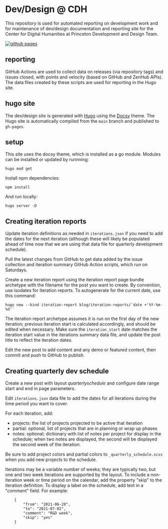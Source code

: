 # Dev/Design @ CDH

This repository is used for automated reporting on development work and for maintenance of dev/design documentation and reporting site for the Center for Digital Humanities at Princeton Development and Design Team.

[![github pages](https://github.com/Princeton-CDH/princeton-cdh.github.io/workflows/github%20pages/badge.svg)](https://princeton-cdh.github.io/)

## reporting

GitHub Actions are used to collect data on releases (via repository tags) and issues closed, with points and velocity (based on GitHub and ZenHub APIs). The data files created by these scripts are used for reporting in the Hugo site.

## hugo site

The dev/design site is generated with [Hugo](https://gohugo.io/) using the [Docsy](https://www.docsy.dev/) theme. The Hugo site is automatically compiled from the `main` branch and published to `gh-pages`.

## setup

This site uses the docsy theme, which is installed as a go module. Modules can be installed or updated by runnning:
```
hugo mod get
```

Install npm dependencies:

```
npm install
```

And run locally:

```
hugo server -D
```

## Creating iteration reports

Update iteration definitions as needed in `iterations.json` if you need to add the dates for the next iteration (although these will likely be populated ahead of time now that we are using that data file for quarterly development schedule).

Pull the latest changes from GitHub to get data added by the issue collection and iteration summary GitHub Action scripts, which run on Saturdays.

Create a new iteration report using the iteration report page bundle archetype with the filename for the post you want to create. By convention, use isodates for iteration reports. To autogenerate for the current date, use this command:

```
hugo new --kind iteration-report blog/iteration-reports/`date +'%Y-%m-%d'`
```

The iteration report archetype assumes it is run on the first day of the new iteration; previous iteration start is calculated accordingly, and should be edited when necessary. Make sure the `iteration_start` date matches the iteration start value in the iterations summary data file, and update the post title to reflect the iteration dates.

Edit the new post to add content and any demo or featured content, then commit and push to GitHub to publish.

## Creating quarterly dev schedule

Create a new post with layout *quarterlyschedule* and configure
date range start and end in page parameters.

Edit `iterations.json` data file to add the dates for all iterations during the time period you want to cover.

For each iteration, add:
- projects: the list of projects projected to be active that iteration
- partial: optional, list of projects that are in planning or wrap up phases
- notes: optional; dictionary with list of notes per project for display in the schedule; when two notes are displayed, the second will be displayed the second week of the iteration.

Be sure to add project colors and partial colors to `_quarterly_schedule.scss` when you add new projects to the schedule.

Iterations may be a variable number of weeks; they are typically two, but one and two week iterations are supported by the layout. To include a non-iteration week or time period on the calendar, add the property "skip" to the iteration definition. To display a label on the schedule, add text in a "comment" field. For example:

```
    {
        "from": "2021-06-28",
        "to": "2021-07-02",
        "comment": "R&D week",
        "skip": "yes"
    }
```